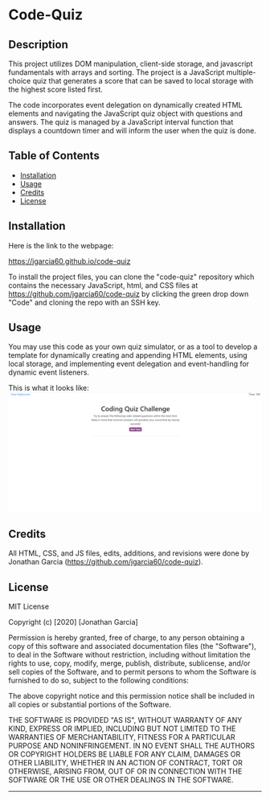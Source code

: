 # Code-Quiz

## Description 

This project utilizes DOM manipulation, client-side storage, and javascript fundamentals with arrays and sorting. The project is a JavaScript multiple-choice quiz that generates a score that can be saved to local storage with the highest score listed first. 

The code incorporates event delegation on dynamically created HTML elements and navigating the JavaScript quiz object with questions and answers. The quiz is managed by a JavaScript interval function that displays a countdown timer and will inform the user when the quiz is done.

## Table of Contents 

* [Installation](#installation)
* [Usage](#usage)
* [Credits](#credits)
* [License](#license)


## Installation

Here is the link to the webpage:

https://jgarcia60.github.io/code-quiz 

To install the project files, you can clone the "code-quiz" repository which contains the necessary JavaScript, html, and CSS files at https://github.com/jgarcia60/code-quiz by clicking the green drop down "Code" and cloning the repo with an SSH key.  


## Usage 

You may use this code as your own quiz simulator, or as a tool to develop a template for dynamically creating and appending HTML elements, using local storage, and implementing event delegation and event-handling for dynamic event listeners.

This is what it looks like:
![screenshot](./code-quiz.png)


## Credits

All HTML, CSS, and JS files, edits, additions, and revisions were done by Jonathan Garcia (https://github.com/jgarcia60/code-quiz). 

## License

MIT License

Copyright (c) [2020] [Jonathan Garcia]

Permission is hereby granted, free of charge, to any person obtaining a copy
of this software and associated documentation files (the "Software"), to deal
in the Software without restriction, including without limitation the rights
to use, copy, modify, merge, publish, distribute, sublicense, and/or sell
copies of the Software, and to permit persons to whom the Software is
furnished to do so, subject to the following conditions:

The above copyright notice and this permission notice shall be included in all
copies or substantial portions of the Software.

THE SOFTWARE IS PROVIDED "AS IS", WITHOUT WARRANTY OF ANY KIND, EXPRESS OR
IMPLIED, INCLUDING BUT NOT LIMITED TO THE WARRANTIES OF MERCHANTABILITY,
FITNESS FOR A PARTICULAR PURPOSE AND NONINFRINGEMENT. IN NO EVENT SHALL THE
AUTHORS OR COPYRIGHT HOLDERS BE LIABLE FOR ANY CLAIM, DAMAGES OR OTHER
LIABILITY, WHETHER IN AN ACTION OF CONTRACT, TORT OR OTHERWISE, ARISING FROM,
OUT OF OR IN CONNECTION WITH THE SOFTWARE OR THE USE OR OTHER DEALINGS IN THE
SOFTWARE.


---